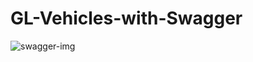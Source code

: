 # GL-Vehicles-with-Swagger
![swagger-img](https://user-images.githubusercontent.com/95312779/218332626-9937164c-b9aa-4668-b449-b6b6c69fdb8a.PNG)

